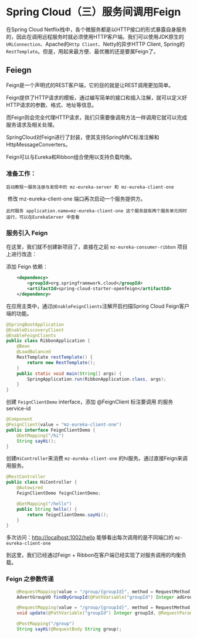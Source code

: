 # Spring Cloud（三）服务间调用Feign

在Spring Cloud Netflix栈中，各个微服务都是以HTTP接口的形式暴露自身服务的，因此在调用远程服务时就必须使用HTTP客户端。我们可以使用JDK原生的`URLConnection`、Apache的`Http Client`、Netty的异步HTTP Client, Spring的`RestTemplate`。但是，用起来最方便、最优雅的还是要属Feign了。

## Feiegn

Feign是一个声明式的REST客户端，它的目的就是让REST调用更加简单。

Feign提供了HTTP请求的模板，通过编写简单的接口和插入注解，就可以定义好HTTP请求的参数、格式、地址等信息。

而Feign则会完全代理HTTP请求，我们只需要像调用方法一样调用它就可以完成服务请求及相关处理。

SpringCloud对Feign进行了封装，使其支持SpringMVC标准注解和HttpMessageConverters。

Feign可以与Eureka和Ribbon组合使用以支持负载均衡。

### 准备工作：

	启动教程一服务注册与发现中的 mz-eureka-server 和 mz-eureka-client-one 

​	修改  mz-eureka-client-one 端口再次启动一个服务提供方。

	此时服务 application.name=mz-eureka-client-one 这个服务就有两个服务单元同时运行，可以在EurekaServer 中查看



### 服务引入 Feign

在这里，我们就不创建新项目了，直接在之前 `mz-eureka-consumer-ribbon` 项目上进行改造：

添加 Feign 依赖：

```xml
	<dependency>
        <groupId>org.springframework.cloud</groupId>
        <artifactId>spring-cloud-starter-openfeign</artifactId>
    </dependency>
```

在应用主类中，通过`@EnableFeignClients`注解开启扫描Spring Cloud Feign客户端的功能。

```java
@SpringBootApplication
@EnableDiscoveryClient
@EnableFeignClients
public class RibbonApplication {
    @Bean
    @LoadBalanced
    RestTemplate restTemplate() {
        return new RestTemplate();
    }
    public static void main(String[] args) {
        SpringApplication.run(RibbonApplication.class, args);
    }
}
```

创建 `FeignClientDemo`  interface，添加 @FeignClient 标注要调用 的服务 service-id

```java
@Component
@FeignClient(value = "mz-eureka-client-one")
public interface FeignClientDemo {
    @GetMapping("/hi")
    String sayHi();
}
```

创建`HiController`来消费  `mz-eureka-client-one` 的hi服务。通过直接Feign来调用服务。

```java
@RestController
public class HiController {
    @Autowired
    FeignClientDemo feignClientDemo;

    @GetMapping("/hello")
    public String hello() {
        return feignClientDemo.sayHi();
    }
}
```

多次访问：<http://localhost:1002/hello> 能够看出每次调用的是不同端口的  `mz-eureka-client-one` 

到这里，我们已经通过Feign + Ribbon在客户端已经实现了对服务调用的均衡负载。

### Feign 之参数传递

```java
 	@RequestMapping(value = "/group/{groupId}", method = RequestMethod.GET)
    AdvertGroupVO findByGroupId(@PathVariable("groupId") Integer adGroupId);

    @RequestMapping(value = "/group/{groupId}", method = RequestMethod.PUT)
    void update(@PathVariable("groupId") Integer groupId, @RequestParam("groupName") String groupName);

	@PostMapping("/group")
    String sayHi(@RequestBody String group);
```

